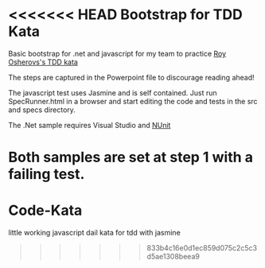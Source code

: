 <<<<<<< HEAD
Bootstrap for TDD Kata
======================

Basic bootstrap for .net and javascript for my team to practice [Roy Osherovs's TDD kata](http://osherove.com/tdd-kata-1/)

The steps are captured in the Powerpoint file to discourage reading ahead!

The javascript test uses Jasmine and is self contained.  Just run SpecRunner.html in a browser and start editing the code and tests in the src and specs directory.

The .Net sample requires Visual Studio and [NUnit](http://www.nunit.org/)

Both samples are set at step 1 with a failing test.
=======
Code-Kata
=========

little working javascript dail kata for tdd with jasmine
>>>>>>> 833b4c16e0d1ec859d075c2c5c3d5ae1308beea9
